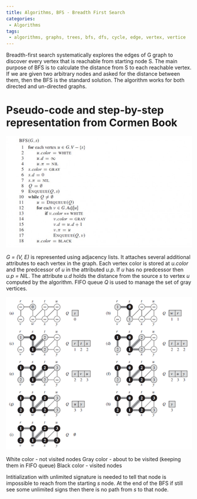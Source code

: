 ```yaml
---
title: Algorithms, BFS - Breadth First Search
categories:
 - Algorithms
tags:
 - algorithms, graphs, trees, bfs, dfs, cycle, edge, vertex, vertice
---
```


Breadth-first search systematically explores the edges of G graph to discover every vertex that is reachable from starting node S. The main purpose of BFS is to calculate the distance from S to each reachable vertex. If we are given two arbitrary nodes and asked for the distance between them, then the BFS is the standard solution. The algorithm works for both directed and un-directed graphs.

# Pseudo-code and step-by-step representation from Cormen Book

![BFS_cormen](/assets/images/graphs/BFS_cormen.png)

*G = (V, E)* is represented using adjacency lists. It attaches several additional attributes to each vertex in the graph. Each vertex color is stored at *u.color* and the predcessor of *u* in the attributed *u.p*. If *u* has no predcessor then *u.p = NIL*. The attribute *u.d* holds the distance from the source *s* to vertex *u* computed by the algorithm. FIFO queue *Q* is used to manage the set of gray vertices.

![BFS_cormen_stepbystep_process](/assets/images/graphs/BFS_cormen_stepbystep_process.png)

White color - not visited nodes
Gray color - about to be visited (keeping them in FIFO queue)
Black color - visited nodes

Intitialization with unlimited signature is needed to tell that node is impossible to reach from the starting *s* node. At the end of the BFS if still see some unlimited signs then there is no path from *s* to that node.


